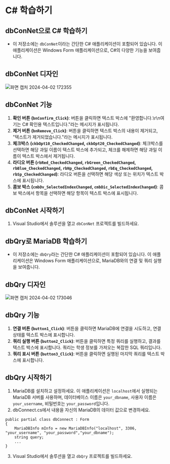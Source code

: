 # C# 학습하기

## dbConNet으로 C# 학습하기

* 이 저장소에는 `dbConNet`이라는 간단한 C# 애플리케이션이 포함되어 있습니다. 이 애플리케이션은 Windows Form 애플리케이션으로, C#의 다양한 기능을 보여줍니다.

## dbConNet 디자인

![화면 캡처 2024-04-02 172355](https://github.com/sika7492/inteledge/assets/154478957/05047311-d429-4d74-9742-dfdb47ed8474)

## dbConNet 기능

1. **확인 버튼 (`bnConfirm_Click`)**: 버튼을 클릭하면 텍스트 박스에 "환영합니다.\r\n여기는 C# 확인용 텍스트입니다."라는 메시지가 표시됩니다.
2. **제거 버튼 (`bnRemove_Click`)**: 버튼을 클릭하면 텍스트 박스의 내용이 제거되고, "텍스트가 제거되었습니다."라는 메시지가 표시됩니다.
3. **체크박스 (`ckbOpt10_CheckedChanged`, `ckbOpt20_CheckedChanged`)**: 체크박스를 선택하면 해당 과일 이름이 텍스트 박스에 추가되고, 체크를 해제하면 해당 과일 이름이 텍스트 박스에서 제거됩니다.
4. **라디오 버튼 (`rbRed_CheckedChanged`, `rbGreen_CheckedChanged`, `rbBlue_CheckedChanged`, `rbNp_CheckedChanged`, `rbEq_CheckedChanged`, `rbSp_CheckedChanged`)**: 라디오 버튼을 선택하면 해당 색상 또는 위치가 텍스트 박스에 표시됩니다.
5. **콤보 박스 (`cmbDv_SelectedIndexChanged`, `cmbDic_SelectedIndexChanged`)**: 콤보 박스에서 항목을 선택하면 해당 항목이 텍스트 박스에 표시됩니다.

## dbConNet 시작하기

1. Visual Studio에서 솔루션을 열고 `dbConNet` 프로젝트를 빌드하세요.
   
## dbQry로 MariaDB 학습하기

* 이 저장소에는 `dbQry`라는 간단한 C# 애플리케이션이 포함되어 있습니다. 이 애플리케이션은 Windows Form 애플리케이션으로, MariaDB와의 연결 및 쿼리 실행을 보여줍니다.

## dbQry 디자인

![화면 캡처 2024-04-02 173046](https://github.com/sika7492/inteledge/assets/154478957/6a844bcd-4667-4394-977f-81be7cbc6b95)


## dbQry 기능

1. **연결 버튼 (`button1_Click`)**: 버튼을 클릭하면 MariaDB에 연결을 시도하고, 연결 상태를 텍스트 박스에 표시합니다.
2. **쿼리 실행 버튼 (`button2_Click`)**: 버튼을 클릭하면 특정 쿼리를 실행하고, 결과를 텍스트 박스에 표시합니다. 쿼리는 학생 정보를 가져오는 복잡한 SQL 쿼리입니다.
3. **쿼리 표시 버튼 (`button3_Click`)**: 버튼을 클릭하면 실행된 마지막 쿼리를 텍스트 박스에 표시합니다.

## dbQry 시작하기

1. MariaDB를 설치하고 설정하세요. 이 애플리케이션은 `localhost`에서 실행되는 MariaDB 서버를 사용하며, 데이터베이스 이름은 `your_dbname`, 사용자 이름은 `your_username`, 비밀번호는 `your_password`입니다.
2. dbConnect.cs에서 내용을 자신의 MariaDB의 데이터 값으로 변경하세요.
```
public partial class dbConnect : Form
{
    MariaDBInfo mInfo = new MariaDBInfo("localhost", 3306,  "your_username", "your_password","your_dbname");
    string query;
    ...
}
```
3. Visual Studio에서 솔루션을 열고 `dbQry` 프로젝트를 빌드하세요.

